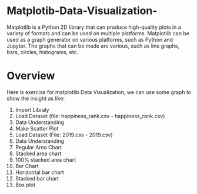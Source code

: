 # Matplotib-Data-Visualization-
Matplotlib is a Python 2D library that can produce high-quality plots in a variety of formats and can be used on multiple platforms. Matplotlib can be used as a graph generator on various platforms, such as Python and Jupyter. The graphs that can be made are various, such as line graphs, bars, circles, histograms, etc.

# Overview
Here is exercise for matplotlib Data Visualization, we can use some graph to show the insight as like:
1. Import Libraly
2. Load Dataset (file: happiness_rank.csv - happiness_rank.csv)
3. Data Understanding
4. Make Scatter Plot 
5. Load Dataset (File: 2019.csv - 2019.csv)
6. Data Understanding
7. Regular Area Chart
8. Stacked area chart
9. 100% stacked area chart
10. Bar Chart
11. Horizontal bar chart
12. Stacked bar chart
13. Box plot

